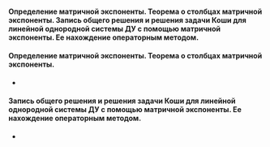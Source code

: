 #### Определение матричной экспоненты. Теорема о столбцах матричной экспоненты. Запись общего решения и решения задачи Коши для линейной однородной системы ДУ с помощью матричной экспоненты. Ее нахождение операторным методом.

#### Определение матричной экспоненты. Теорема о столбцах матричной экспоненты. 
- 
#### Запись общего решения и решения задачи Коши для линейной однородной системы ДУ с помощью матричной экспоненты. Ее нахождение операторным методом.
- 

